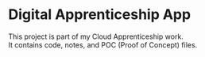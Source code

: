 # Digital Apprenticeship App
This project is part of my Cloud Apprenticeship work.  
It contains code, notes, and POC (Proof of Concept) files.
